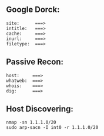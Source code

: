 ## Google Dorck:
```
site:      ===>
intitle:   ===>
cache:     ===>
inurl:     ===> 
filetype:  ===>
```

## Passive Recon:
```
host:     ===>
whatweb:  ===>
whois:    ===>
dig:      ===>
```

## Host Discovering:
```
nmap -sn 1.1.1.0/20 
sudo arp-sacn -I int0 -r 1.1.1.0/20 
```






